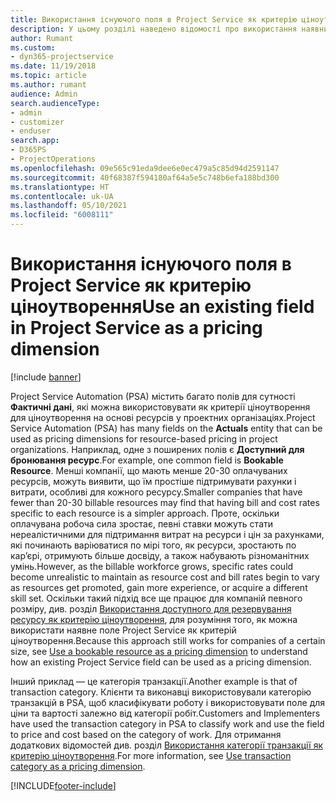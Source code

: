 ```yaml
---
title: Використання існуючого поля в Project Service як критерію ціноутворення
description: У цьому розділі наведено відомості про використання наявних полів Project Service як критеріїв ціноутворення.
author: Rumant
ms.custom:
- dyn365-projectservice
ms.date: 11/19/2018
ms.topic: article
ms.author: rumant
audience: Admin
search.audienceType:
- admin
- customizer
- enduser
search.app:
- D365PS
- ProjectOperations
ms.openlocfilehash: 09e565c91eda9dee6e0ec479a5c85d94d2591147
ms.sourcegitcommit: 40f68387f594180af64a5e5c748b6efa188bd300
ms.translationtype: HT
ms.contentlocale: uk-UA
ms.lasthandoff: 05/10/2021
ms.locfileid: "6008111"
---
```

# <a name="use-an-existing-field-in-project-service-as-a-pricing-dimension"></a><span data-ttu-id="f2ee3-103">Використання існуючого поля в Project Service як критерію ціноутворення</span><span class="sxs-lookup"><span data-stu-id="f2ee3-103">Use an existing field in Project Service as a pricing dimension</span></span>

[!include [banner](../includes/psa-now-project-operations.md)]

<span data-ttu-id="f2ee3-104">Project Service Automation (PSA) містить багато полів для сутності **Фактичні дані**, які можна використовувати як критерії ціноутворення для ціноутворення на основі ресурсів у проектних організаціях.</span><span class="sxs-lookup"><span data-stu-id="f2ee3-104">Project Service Automation (PSA) has many fields on the **Actuals** entity that can be used as pricing dimensions for resource-based pricing in project organizations.</span></span> <span data-ttu-id="f2ee3-105">Наприклад, одне з поширених полів є **Доступний для бронювання ресурс**.</span><span class="sxs-lookup"><span data-stu-id="f2ee3-105">For example, one common field is **Bookable Resource**.</span></span> <span data-ttu-id="f2ee3-106">Менші компанії, що мають менше 20-30 оплачуваних ресурсів, можуть виявити, що їм простіше підтримувати рахунки і витрати, особливі для кожного ресурсу.</span><span class="sxs-lookup"><span data-stu-id="f2ee3-106">Smaller companies that have fewer than 20-30 billable resources may find that having bill and cost rates specific to each resource is a simpler approach.</span></span> <span data-ttu-id="f2ee3-107">Проте, оскільки оплачувана робоча сила зростає, певні ставки можуть стати нереалістичними для підтримання витрат на ресурси і цін за рахунками, які починають варіюватися по мірі того, як ресурси, зростають по кар’єрі, отримують більше досвіду, а також набувають різноманітних умінь.</span><span class="sxs-lookup"><span data-stu-id="f2ee3-107">However, as the billable workforce grows, specific rates could become unrealistic to maintain as resource cost and bill rates begin to vary as resources get promoted, gain more experience, or acquire a different skill set.</span></span> <span data-ttu-id="f2ee3-108">Оскільки такий підхід все ще працює для компаній певного розміру, див. розділ [Використання доступного для резервування ресурсу як критерію ціноутворення](bookable-resource-pricing-dimension.md), для розуміння того, як можна використати наявне поле Project Service як критерій ціноутворення.</span><span class="sxs-lookup"><span data-stu-id="f2ee3-108">Because this approach still works for companies of a certain size, see [Use a bookable resource as a pricing dimension](bookable-resource-pricing-dimension.md) to understand how an existing Project Service field can be used as a pricing dimension.</span></span>

<span data-ttu-id="f2ee3-109">Інший приклад — це категорія транзакції.</span><span class="sxs-lookup"><span data-stu-id="f2ee3-109">Another example is that of transaction category.</span></span> <span data-ttu-id="f2ee3-110">Клієнти та виконавці використовували категорію транзакцій в PSA, щоб класифікувати роботу і використовувати поле для ціни та вартості залежно від категорії робіт.</span><span class="sxs-lookup"><span data-stu-id="f2ee3-110">Customers and Implementers have used the transaction category in PSA to classify work and use the field to price and cost based on the category of work.</span></span> <span data-ttu-id="f2ee3-111">Для отримання додаткових відомостей див. розділ [Використання категорії транзакції як критерію ціноутворення](transaction-category-pricing-dimension.md).</span><span class="sxs-lookup"><span data-stu-id="f2ee3-111">For more information, see [Use transaction category as a pricing dimension](transaction-category-pricing-dimension.md).</span></span>


[!INCLUDE[footer-include](../includes/footer-banner.md)]